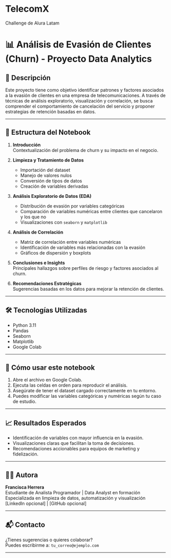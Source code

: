 # TelecomX
Challenge de Alura Latam

# 📊 Análisis de Evasión de Clientes (Churn) - Proyecto Data Analytics

## 🧠 Descripción

Este proyecto tiene como objetivo identificar patrones y factores asociados a la evasión de clientes en una empresa de telecomunicaciones. A través de técnicas de análisis exploratorio, visualización y correlación, se busca comprender el comportamiento de cancelación del servicio y proponer estrategias de retención basadas en datos.

---

## 📁 Estructura del Notebook

1. **Introducción**  
   Contextualización del problema de churn y su impacto en el negocio.

2. **Limpieza y Tratamiento de Datos**  
   - Importación del dataset  
   - Manejo de valores nulos  
   - Conversión de tipos de datos  
   - Creación de variables derivadas

3. **Análisis Exploratorio de Datos (EDA)**  
   - Distribución de evasión por variables categóricas  
   - Comparación de variables numéricas entre clientes que cancelaron y los que no  
   - Visualizaciones con `seaborn` y `matplotlib`

4. **Análisis de Correlación**  
   - Matriz de correlación entre variables numéricas  
   - Identificación de variables más relacionadas con la evasión  
   - Gráficos de dispersión y boxplots

5. **Conclusiones e Insights**  
   Principales hallazgos sobre perfiles de riesgo y factores asociados al churn.

6. **Recomendaciones Estratégicas**  
   Sugerencias basadas en los datos para mejorar la retención de clientes.

---

## 🛠️ Tecnologías Utilizadas

- Python 3.11  
- Pandas  
- Seaborn  
- Matplotlib  
- Google Colab

---

## 📌 Cómo usar este notebook

1. Abre el archivo en Google Colab.
2. Ejecuta las celdas en orden para reproducir el análisis.
3. Asegúrate de tener el dataset cargado correctamente en tu entorno.
4. Puedes modificar las variables categóricas y numéricas según tu caso de estudio.

---

## 📈 Resultados Esperados

- Identificación de variables con mayor influencia en la evasión.
- Visualizaciones claras que facilitan la toma de decisiones.
- Recomendaciones accionables para equipos de marketing y fidelización.

---

## 👩‍💻 Autora

**Francisca Herrera**  
Estudiante de Analista Programador | Data Analyst en formación  
Especializada en limpieza de datos, automatización y visualización  
[LinkedIn opcional] | [GitHub opcional]

---

## 📬 Contacto

¿Tienes sugerencias o quieres colaborar?  
Puedes escribirme a: `tu_correo@ejemplo.com`

---

